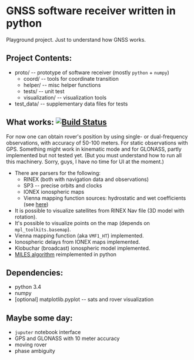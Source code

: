 GNSS software receiver written in python
===============================================
Playground project. Just to understand how GNSS works.

Project Contents:
-----------------
* proto/     -- prototype of software receiver (mostly `python` + `numpy`)
    + coord/ -- tools for coordinate transition
    + helper/ -- misc helper functions
    + tests/ -- unit test
    + visualization/ -- visualization tools
* test_data/ -- supplementary data files for tests

What works: [![Build Status](https://travis-ci.org/kirienko/pylgrim.svg?branch=python3)](https://travis-ci.org/kirienko/pylgrim)
----------
For now one can obtain rover's position by using single- or dual-frequency
 observations, with accuracy of 50-100 meters. For static observations with GPS.
 Something might work in kinematic mode and for GLONASS, partly implemented but not tested yet.
 (But you must understand how to run all this machinery.
 Sorry, guys, I have no time for UI at the moment.)

+ There are parsers for the following:
    * RINEX (both with navigation data and observations)
    * SP3 -- precise orbits and clocks
    * IONEX ionospheric maps
    * Vienna mapping function sources: hydrostatic and wet coefficients (see [here](http://unb-vmf1.gge.unb.ca/Products.html))
+ It is possible to visualize satellites from RINEX Nav file (3D model with rotation).
+ It's possible to visualize points on the map (depends on `mpl_toolkits.basemap`).
+ Vienna mapping function (aka `VMF1_HT`) implemented.
+ Ionospheric delays from IONEX maps implemented.
+ Klobuchar (broadcast) ionospheric model implemented.
+ [MILES algorithm](http://www.cs.mcgill.ca/~chang/software/MILES_Theory_Alg.pdf) reimplemented in python

Dependencies:
------------
* python 3.4
* numpy
* [optional] matplotlib.pyplot -- sats and rover visualization

Maybe some day:
--------------
* `juputer` notebook interface
* GPS and GLONASS with 10 meter accuracy
* moving rover
* phase ambiguity
